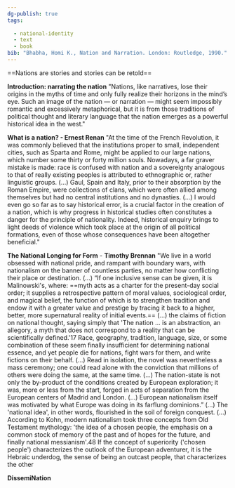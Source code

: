 ```yaml
---
dg-publish: true
tags:
  
  - national-identity
  - text
  - book
bib: "Bhabha, Homi K., Nation and Narration. London: Routledge, 1990."
---
```

==Nations are stories and stories can be retold==

**Introduction: narrating the nation**
"Nations, like narratives, lose their origins in the myths of time and only fully realize their horizons in the mind’s eye. Such an image of the nation — or narration — might seem impossibly romantic and excessively metaphorical, but it is from those traditions of political thought and literary language that the nation emerges as a powerful historical idea in the west."

**What is a nation? - Ernest Renan**
"At the time of the French Revolution, it was commonly believed that the institutions proper to small, independent cities, such as Sparta and Rome, might be applied to our large nations, which number some thirty or forty million souls. Nowadays, a far graver mistake is made: race is confused with nation and a sovereignty analogous to that of really existing peoples is attributed to ethnographic or, rather linguistic groups.
(...)
Gaul, Spain and Italy, prior to their absorption by the Roman Empire, were collections of clans, which were often allied among themselves but had no central institutions and no dynasties.
(...)
I would even go so far as to say historical error, is a crucial factor in the creation of a nation, which is why progress in historical studies often constitutes a danger for the principle of nationality. Indeed, historical enquiry brings to light deeds of violence which took place at the origin of all political formations, even of those whose consequences have been altogether beneficial."

**The National Longing for Form** - **Timothy Brennan**
"We live in a world obsessed with national pride, and rampant with boundary wars, with nationalism on the banner of countless parties, no matter how conflicting their place or destination.
(...)
“If one inclusive sense can be given, it is Malinowski's, where: ==myth acts as a charter for the present-day social order; it supplies a retrospective pattern of moral values, sociological order, and magical belief, the function of which is to strengthen tradition and endow it with a greater value and prestige by tracing it back to a higher, better, more supernatural reality of initial events.==
(...)
the claims of fiction on national thought, saying simply that 'The nation ... is an abstraction, an allegory, a myth that does not correspond to a reality that can be scientifically defined.'17 Race, geography, tradition, language, size, or some combination of these seem finally insufficient for determining national essence, and yet people die for nations, fight wars for them, and write fictions on their behalf.
(...)
Read in isolation, the novel was nevertheless a mass ceremony; one could read alone with the conviction that millions of others were doing the same, at the same time.
(...)
The nation-state is not only the by-product of the conditions created by European exploration; it was, more or less from the start, forged in acts of separation from the European centers of Madrid and London.
(...)
European nationalism itself was motivated by what Europe was doing in its farflung dominions.”
(...)
The 'national idea', in other words, flourished in the soil of foreign conquest. 
(...)
According to Kohn, modern nationalism took three concepts from Old Testament mythology: 'the idea of a chosen people, the emphasis on a common stock of memory of the past and of hopes for the future, and finally national messianism'.48 If the concept of superiority ('chosen people') characterizes the outlook of the European adventurer, it is the Hebraic underdog, the sense of being an outcast people, that characterizes the other

**DissemiNation**

